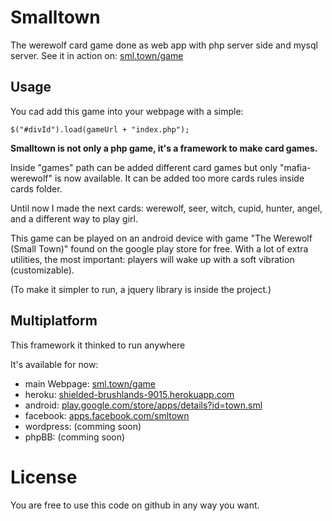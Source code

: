 # Smalltown

The werewolf card game done as web app with php server side and mysql server.
See it in action on: [sml.town/game](http://sml.town/game)

## Usage

You cad add this game into your webpage with a simple: 

```$("#divId").load(gameUrl + "index.php");```

**Smalltown is not only a php game, it's a framework to make card games.**

Inside "games" path can be added different card games but only "mafia-werewolf" is now available. It can be added too more cards rules inside cards folder.

Until now I made the next cards: werewolf, seer, witch, cupid, hunter, angel, and a different way to play girl.

This game can be played on an android device with game "The Werewolf (Small Town)" found on the google play store for free.
With a lot of extra utilities, the most important: players will wake up with a soft vibration (customizable).

(To make it simpler to run, a jquery library is inside the project.)

## Multiplatform

This framework it thinked to run anywhere

It's available for now:

* main Webpage: [sml.town/game](http://sml.town/game)
* heroku: [shielded-brushlands-9015.herokuapp.com](https://shielded-brushlands-9015.herokuapp.com/)
* android: [play.google.com/store/apps/details?id=town.sml](https://play.google.com/store/apps/details?id=town.sml)
* facebook: [apps.facebook.com/smltown](https://apps.facebook.com/smltown/)
* wordpress: (comming soon)
* phpBB: (comming soon)

# License

You are free to use this code on github in any way you want.
